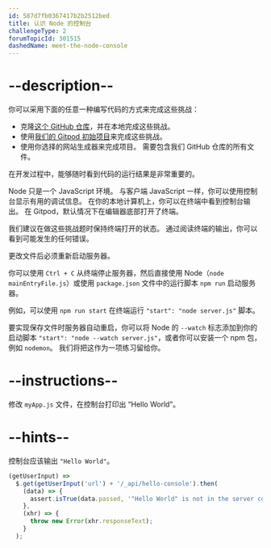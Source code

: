 ```yaml
---
id: 587d7fb0367417b2b2512bed
title: 认识 Node 的控制台
challengeType: 2
forumTopicId: 301515
dashedName: meet-the-node-console
---
```


# --description--

你可以采用下面的任意一种编写代码的方式来完成这些挑战：

- 克隆<a href="https://github.com/freeCodeCamp/boilerplate-express/" target="_blank" rel="noopener noreferrer nofollow">这个 GitHub 仓库</a>，并在本地完成这些挑战。
- 使用<a href="https://gitpod.io/?autostart=true#https://github.com/freeCodeCamp/boilerplate-express/" target="_blank" rel="noopener noreferrer nofollow">我们的 Gitpod 初始项目</a>来完成这些挑战。
- 使用你选择的网站生成器来完成项目。 需要包含我们 GitHub 仓库的所有文件。

在开发过程中，能够随时看到代码的运行结果是非常重要的。

Node 只是一个 JavaScript 环境。 与客户端 JavaScript 一样，你可以使用控制台显示有用的调试信息。 在你的本地计算机上，你可以在终端中看到控制台输出。 在 Gitpod，默认情况下在编辑器底部打开了终端。

我们建议在做这些挑战题时保持终端打开的状态。 通过阅读终端的输出，你可以看到可能发生的任何错误。

更改文件后必须重新启动服务器。

你可以使用 `Ctrl + C` 从终端停止服务器，然后直接使用 Node（`node mainEntryFile.js`）或使用 `package.json` 文件中的运行脚本 `npm run` 启动服务器。

例如，可以使用 `npm run start` 在终端运行 `"start": "node server.js"` 脚本。

要实现保存文件时服务器自动重启，你可以将 Node 的 `--watch` 标志添加到你的启动脚本 `"start": "node --watch server.js"`，或者你可以安装一个 npm 包，例如 `nodemon`。 我们将把这作为一项练习留给你。

# --instructions--

修改 `myApp.js` 文件，在控制台打印出 “Hello World”。

# --hints--

控制台应该输出 `"Hello World"`。

```js
(getUserInput) =>
  $.get(getUserInput('url') + '/_api/hello-console').then(
    (data) => {
      assert.isTrue(data.passed, '"Hello World" is not in the server console');
    },
    (xhr) => {
      throw new Error(xhr.responseText);
    }
  );
```

